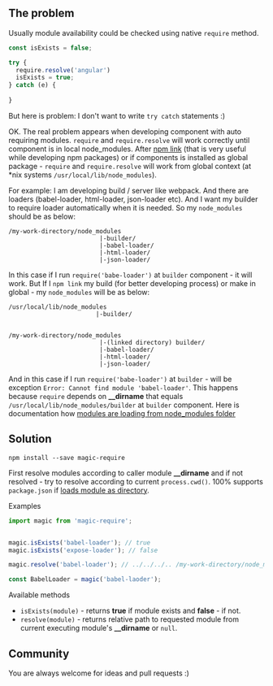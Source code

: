 ## The problem
Usually module availability could be checked using native `require` method.

```js
const isExists = false;

try {
  require.resolve('angular')
  isExists = true;
} catch (e) {
    
}
```

But here is problem: I don't want to write `try catch` statements :)

OK. The real problem appears when developing component with auto requiring modules. 
`require` and `require.resolve` will work correctly until component is in local node_modules.
After [npm link](https://docs.npmjs.com/cli/link) (that is very useful while developing npm packages) or if components
is installed as global package - `require` and `require.resolve` will work from global context (at \*nix systems
`/usr/local/lib/node_modules`). 

For example:
I am developing build / server like webpack. And there are loaders (babel-loader, html-loader, json-loader etc).
And I want my builder to require loader automatically when it is needed. So my `node_modules` should be as below:

    /my-work-directory/node_modules
                             |-builder/
                             |-babel-loader/
                             |-html-loader/
                             |-json-loader/
         
In this case if I run `require('babe-loader')` at `builder` component - it will work.
But If I `npm link` my build (for better developing process) or make in global - my `node_modules` will be as below:

    /usr/local/lib/node_modules
                            |-builder/
        

    /my-work-directory/node_modules
                             |-(linked directory) builder/
                             |-babel-loader/
                             |-html-loader/
                             |-json-loader/

And in this case if I run `require('babe-loader')` at `builder` - will be exception `Error: Cannot find module 'babel-loader'`.
This happens because `require` depends on **\_\_dirname** that equals `/usr/local/lib/node_modules/builder` at `builder` component. 
Here is documentation how [modules are loading from node_modules folder](https://nodejs.org/docs/latest/api/modules.html#modules_loading_from_node_modules_folders)

## Solution

`npm install --save magic-require`

First resolve modules according to caller module **\_\_dirname** and if not resolved - try to resolve according to current `process.cwd()`. 
100% supports `package.json` if [loads module as directory](https://nodejs.org/docs/latest/api/modules.html#modules_all_together).

Examples

```js
import magic from 'magic-require';


magic.isExists('babel-loader'); // true
magic.isExists('expose-loader'); // false

magic.resolve('babel-loader'); // ../../../.. /my-work-directory/node_modules/babe-loader/index.js

const BabelLoader = magic('babel-laoder');
```

Available methods

- `isExists(module)` - returns **true** if module exists and **false** - if not.
- `resolve(module)` - returns relative path to requested module from current executing module's **\_\_dirname** or `null`. 


## Community
You are always welcome for ideas and pull requests :)

